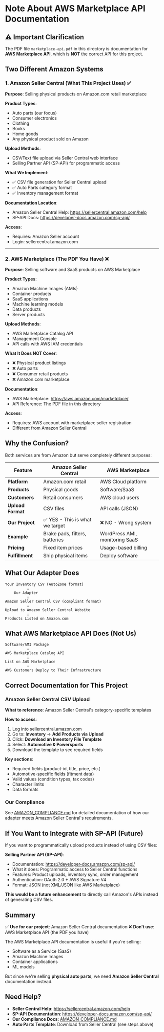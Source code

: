 # Note About AWS Marketplace API Documentation

## ⚠️ Important Clarification

The PDF file `marketplace-api.pdf` in this directory is documentation for **AWS Marketplace API**, which is **NOT** the correct API for this project.

## Two Different Amazon Systems

### 1. Amazon Seller Central (What This Project Uses) ✅

**Purpose**: Selling physical products on Amazon.com retail marketplace

**Product Types**:
- Auto parts (our focus)
- Consumer electronics
- Clothing
- Books
- Home goods
- Any physical product sold on Amazon

**Upload Methods**:
- CSV/Text file upload via Seller Central web interface
- Selling Partner API (SP-API) for programmatic access

**What We Implement**:
- ✅ CSV file generation for Seller Central upload
- ✅ Auto Parts category format
- ✅ Inventory management format

**Documentation Location**:
- Amazon Seller Central Help: https://sellercentral.amazon.com/help
- SP-API Docs: https://developer-docs.amazon.com/sp-api/

**Access**:
- Requires: Amazon Seller account
- Login: sellercentral.amazon.com

---

### 2. AWS Marketplace (The PDF You Have) ❌

**Purpose**: Selling software and SaaS products on AWS Marketplace

**Product Types**:
- Amazon Machine Images (AMIs)
- Container products
- SaaS applications
- Machine learning models
- Data products
- Server products

**Upload Methods**:
- AWS Marketplace Catalog API
- Management Console
- API calls with AWS IAM credentials

**What It Does NOT Cover**:
- ❌ Physical product listings
- ❌ Auto parts
- ❌ Consumer retail products
- ❌ Amazon.com marketplace

**Documentation**:
- AWS Marketplace: https://aws.amazon.com/marketplace/
- API Reference: The PDF file in this directory

**Access**:
- Requires: AWS account with marketplace seller registration
- Different from Amazon Seller Central

## Why the Confusion?

Both services are from Amazon but serve completely different purposes:

| Feature | Amazon Seller Central | AWS Marketplace |
|---------|----------------------|-----------------|
| **Platform** | Amazon.com retail | AWS Cloud platform |
| **Products** | Physical goods | Software/SaaS |
| **Customers** | Retail consumers | AWS cloud users |
| **Upload Format** | CSV files | API calls (JSON) |
| **Our Project** | ✅ YES - This is what we target | ❌ NO - Wrong system |
| **Example** | Brake pads, filters, batteries | WordPress AMI, monitoring SaaS |
| **Pricing** | Fixed item prices | Usage-based billing |
| **Fulfillment** | Ship physical items | Deploy software |

## What Our Adapter Does

```
Your Inventory CSV (AutoZone format)
          ↓
    Our Adapter
          ↓
Amazon Seller Central CSV (compliant format)
          ↓
Upload to Amazon Seller Central Website
          ↓
Products Listed on Amazon.com
```

## What AWS Marketplace API Does (Not Us)

```
Software/AMI Package
          ↓
AWS Marketplace Catalog API
          ↓
List on AWS Marketplace
          ↓
AWS Customers Deploy to Their Infrastructure
```

## Correct Documentation for This Project

### Amazon Seller Central CSV Upload

**What to reference**: Amazon Seller Central's category-specific templates

**How to access**:
1. Log into sellercentral.amazon.com
2. Go to: **Inventory** → **Add Products via Upload**
3. Click: **Download an Inventory File Template**
4. Select: **Automotive & Powersports**
5. Download the template to see required fields

**Key sections**:
- Required fields (product-id, title, price, etc.)
- Automotive-specific fields (fitment data)
- Valid values (condition types, tax codes)
- Character limits
- Data formats

### Our Compliance

See [AMAZON_COMPLIANCE.md](AMAZON_COMPLIANCE.md) for detailed documentation of how our adapter meets Amazon Seller Central's requirements.

## If You Want to Integrate with SP-API (Future)

If you want to programmatically upload products instead of using CSV files:

**Selling Partner API (SP-API)**:
- Documentation: https://developer-docs.amazon.com/sp-api/
- What it does: Programmatic access to Seller Central functions
- Features: Product uploads, inventory sync, order management
- Authentication: OAuth 2.0 + AWS Signature V4
- Format: JSON (not XML/JSON like AWS Marketplace)

**This would be a future enhancement** to directly call Amazon's APIs instead of generating CSV files.

## Summary

✅ **Use for our project**: Amazon Seller Central documentation
❌ **Don't use**: AWS Marketplace API (the PDF you have)

The AWS Marketplace API documentation is useful if you're selling:
- Software as a Service (SaaS)
- Amazon Machine Images
- Container applications
- ML models

But since we're selling **physical auto parts**, we need **Amazon Seller Central** documentation instead.

## Need Help?

- **Seller Central Help**: https://sellercentral.amazon.com/help
- **SP-API Documentation**: https://developer-docs.amazon.com/sp-api/
- **Our Compliance Docs**: [AMAZON_COMPLIANCE.md](AMAZON_COMPLIANCE.md)
- **Auto Parts Template**: Download from Seller Central (see steps above)

